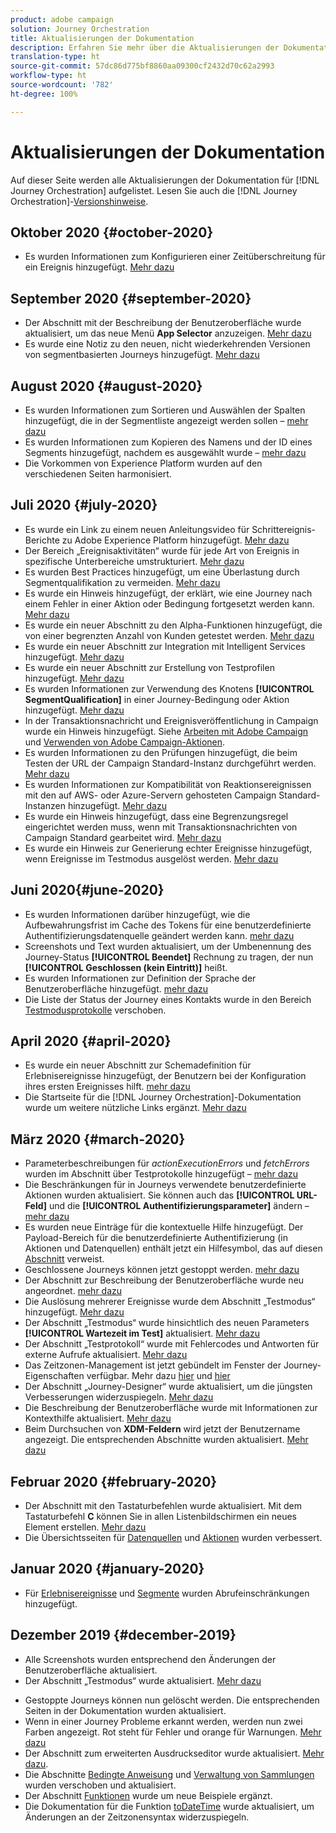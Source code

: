 ```yaml
---
product: adobe campaign
solution: Journey Orchestration
title: Aktualisierungen der Dokumentation
description: Erfahren Sie mehr über die Aktualisierungen der Dokumentation
translation-type: ht
source-git-commit: 57dc86d775bf8860aa09300cf2432d70c62a2993
workflow-type: ht
source-wordcount: '782'
ht-degree: 100%

---
```



# Aktualisierungen der Dokumentation

Auf dieser Seite werden alle Aktualisierungen der Dokumentation für [!DNL Journey Orchestration] aufgelistet.
Lesen Sie auch die [!DNL Journey Orchestration]-[Versionshinweise](../release-notes/release-notes.md).

## Oktober 2020 {#october-2020}

* Es wurden Informationen zum Konfigurieren einer Zeitüberschreitung für ein Ereignis hinzugefügt. [Mehr dazu](../building-journeys/event-activities.md#listening-to-events-during-a-specific-time)

## September 2020 {#september-2020}

* Der Abschnitt mit der Beschreibung der Benutzeroberfläche wurde aktualisiert, um das neue Menü **App Selector** anzuzeigen. [Mehr dazu](../about/user-interface.md)
* Es wurde eine Notiz zu den neuen, nicht wiederkehrenden Versionen von segmentbasierten Journeys hinzugefügt. [Mehr dazu](../alpha/alpha-segment-trigger.md)

## August 2020 {#august-2020}

* Es wurden Informationen zum Sortieren und Auswählen der Spalten hinzugefügt, die in der Segmentliste angezeigt werden sollen – [mehr dazu](../building-journeys/segment-qualification-events.md)
* Es wurden Informationen zum Kopieren des Namens und der ID eines Segments hinzugefügt, nachdem es ausgewählt wurde – [mehr dazu](../building-journeys/segment-qualification-events.md)
* Die Vorkommen von Experience Platform wurden auf den verschiedenen Seiten harmonisiert.

## Juli 2020 {#july-2020}

* Es wurde ein Link zu einem neuen Anleitungsvideo für Schrittereignis-Berichte zu Adobe Experience Platform hinzugefügt. [Mehr dazu](../building-journeys/sharing-overview.md)
* Der Bereich „Ereignisaktivitäten“ wurde für jede Art von Ereignis in spezifische Unterbereiche umstrukturiert. [Mehr dazu](../building-journeys/event-activities.md)
* Es wurden Best Practices hinzugefügt, um eine Überlastung durch Segmentqualifikation zu vermeiden. [Mehr dazu](../building-journeys/segment-qualification-events.md#speed-segment-qualification)
* Es wurde ein Hinweis hinzugefügt, der erklärt, wie eine Journey nach einem Fehler in einer Aktion oder Bedingung fortgesetzt werden kann. [Mehr dazu](../about/troubleshooting.md#section_h3q_kqk_fhb)
* Es wurde ein neuer Abschnitt zu den Alpha-Funktionen hinzugefügt, die von einer begrenzten Anzahl von Kunden getestet werden. [Mehr dazu](../alpha/alpha-overview.md)
* Es wurde ein neuer Abschnitt zur Integration mit Intelligent Services hinzugefügt. [Mehr dazu](../ai-services/ai-services-overview.md)
* Es wurde ein neuer Abschnitt zur Erstellung von Testprofilen hinzugefügt. [Mehr dazu](../building-journeys/testing-the-journey.md#create-test-profile)
* Es wurden Informationen zur Verwendung des Knotens **[!UICONTROL SegmentQualification]** in einer Journey-Bedingung oder Aktion hinzugefügt. [Mehr dazu](../building-journeys/segment-qualification-events.md)
* In der Transaktionsnachricht und Ereignisveröffentlichung in Campaign wurde ein Hinweis hinzugefügt. Siehe [Arbeiten mit Adobe Campaign](../action/working-with-adobe-campaign.md) und [Verwenden von Adobe Campaign-Aktionen](../building-journeys/using-adobe-campaign-actions.md).
* Es wurden Informationen zu den Prüfungen hinzugefügt, die beim Testen der URL der Campaign Standard-Instanz durchgeführt werden. [Mehr dazu](../action/working-with-adobe-campaign.md)
* Es wurden Informationen zur Kompatibilität von Reaktionsereignissen mit den auf AWS- oder Azure-Servern gehosteten Campaign Standard-Instanzen hinzugefügt. [Mehr dazu](../building-journeys/reaction-events.md)
* Es wurde ein Hinweis hinzugefügt, dass eine Begrenzungsregel eingerichtet werden muss, wenn mit Transaktionsnachrichten von Campaign Standard gearbeitet wird. [Mehr dazu](../action/working-with-adobe-campaign.md)
* Es wurde ein Hinweis zur Generierung echter Ereignisse hinzugefügt, wenn Ereignisse im Testmodus ausgelöst werden. [Mehr dazu](../building-journeys/testing-the-journey.md#firing_events)

## Juni 2020{#june-2020}

* Es wurden Informationen darüber hinzugefügt, wie die Aufbewahrungsfrist im Cache des Tokens für eine benutzerdefinierte Authentifizierungsdatenquelle geändert werden kann. [mehr dazu](../datasource/external-data-sources.md#section_wjp_nl5_nhb)
* Screenshots und Text wurden aktualisiert, um der Umbenennung des Journey-Status **[!UICONTROL Beendet]** Rechnung zu tragen, der nun **[!UICONTROL Geschlossen (kein Eintritt)]** heißt.
* Es wurden Informationen zur Definition der Sprache der Benutzeroberfläche hinzugefügt. [mehr dazu](../about/user-interface.md)
* Die Liste der Status der Journey eines Kontakts wurde in den Bereich [Testmodusprotokolle](../building-journeys/testing-the-journey.md#viewing_logs) verschoben.

## April 2020 {#april-2020}

* Es wurde ein neuer Abschnitt zur Schemadefinition für Erlebnisereignisse hinzugefügt, der Benutzern bei der Konfiguration ihres ersten Ereignisses hilft. [mehr dazu](../event/experience-event-schema.md)
* Die Startseite für die [!DNL Journey Orchestration]-Dokumentation wurde um weitere nützliche Links ergänzt. [Mehr dazu](../../journey-orchestration-home.md)

## März 2020 {#march-2020}

* Parameterbeschreibungen für _actionExecutionErrors_ und _fetchErrors_ wurden im Abschnitt über Testprotokolle hinzugefügt – [mehr dazu](../building-journeys/testing-the-journey.md#viewing_logs)
* Die Beschränkungen für in Journeys verwendete benutzerdefinierte Aktionen wurden aktualisiert. Sie können auch das **[!UICONTROL URL-Feld]** und die **[!UICONTROL Authentifizierungsparameter]** ändern – [mehr dazu](../action/about-custom-action-configuration.md)
* Es wurden neue Einträge für die kontextuelle Hilfe hinzugefügt. Der Payload-Bereich für die benutzerdefinierte Authentifizierung (in Aktionen und Datenquellen) enthält jetzt ein Hilfesymbol, das auf diesen [Abschnitt](../datasource/external-data-sources.md#section_wjp_nl5_nhb) verweist.
* Geschlossene Journeys können jetzt gestoppt werden. [mehr dazu](../building-journeys/using-the-journey-designer.md)
* Der Abschnitt zur Beschreibung der Benutzeroberfläche wurde neu angeordnet. [mehr dazu](../about/user-interface.md)
* Die Auslösung mehrerer Ereignisse wurde dem Abschnitt „Testmodus“ hinzugefügt. [Mehr dazu](../building-journeys/testing-the-journey.md#firing_events)
* Der Abschnitt „Testmodus“ wurde hinsichtlich des neuen Parameters **[!UICONTROL Wartezeit im Test]** aktualisiert. [Mehr dazu](../building-journeys/testing-the-journey.md)
* Der Abschnitt „Testprotokoll“ wurde mit Fehlercodes und Antworten für externe Aufrufe aktualisiert. [Mehr dazu](../building-journeys/testing-the-journey.md#viewing_logs)
* Das Zeitzonen-Management ist jetzt gebündelt im Fenster der Journey-Eigenschaften verfügbar. Mehr dazu [hier](../building-journeys/changing-properties.md#timezone) und [hier](../building-journeys/timezone-management.md)
* Der Abschnitt „Journey-Designer“ wurde aktualisiert, um die jüngsten Verbesserungen widerzuspiegeln. [Mehr dazu](../building-journeys/using-the-journey-designer.md)
* Die Beschreibung der Benutzeroberfläche wurde mit Informationen zur Kontexthilfe aktualisiert. [Mehr dazu](../about/user-interface.md#section_ksq_zr1_ffb)
* Beim Durchsuchen von **XDM-Feldern** wird jetzt der Benutzername angezeigt. Die entsprechenden Abschnitte wurden aktualisiert. [Mehr dazu](../about/user-interface.md#friendly-names-display)

## Februar 2020 {#february-2020}

* Der Abschnitt mit den Tastaturbefehlen wurde aktualisiert. Mit dem Tastaturbefehl **C** können Sie in allen Listenbildschirmen ein neues Element erstellen. [Mehr dazu](../about/user-interface.md#section_ksq_zr1_ffb)
* Die Übersichtsseiten für [Datenquellen](../datasource/about-data-sources.md) und [Aktionen](../action/action.md) wurden verbessert.

## Januar 2020 {#january-2020}

* Für [Erlebnisereignisse](../datasource/adobe-experience-platform-data-source.md) und [Segmente](../functions/functioninsegment.md) wurden Abrufeinschränkungen hinzugefügt.

<!--* The [getBestSendTime documentation](../functions/functiongetbestsendtime.md) has been updated.-->

## Dezember 2019 {#december-2019}

* Alle Screenshots wurden entsprechend den Änderungen der Benutzeroberfläche aktualisiert.
* Der Abschnitt „Testmodus“ wurde aktualisiert. [Mehr dazu](../building-journeys/testing-the-journey.md)
<!--* A warning has been added in the [email send time optimization](../building-journeys/wait-activity.md) and [predictive fatigue scores](../ai-services/leveraging-fatigue-scores.md) sections. These capabilities are only available to customers who use the [Adobe Experience Platform Data Connector](https://docs.adobe.com/content/help/en/campaign-standard/using/developing/mapping-campaign-and-aep-data/aep-about-data-connector.html).-->
* Gestoppte Journeys können nun gelöscht werden. Die entsprechenden Seiten in der Dokumentation wurden aktualisiert.
* Wenn in einer Journey Probleme erkannt werden, werden nun zwei Farben angezeigt. Rot steht für Fehler und orange für Warnungen. [Mehr dazu](../about/troubleshooting.md)
* Der Abschnitt zum erweiterten Ausdruckseditor wurde aktualisiert. [Mehr dazu](../expression/expressionadvanced.md).
* Die Abschnitte [Bedingte Anweisung](../expression/conditional-instruction.md) und [Verwaltung von Sammlungen](../expression/collection-management-functions.md) wurden verschoben und aktualisiert.
* Der Abschnitt [Funktionen](../expression/functions.md) wurde um neue Beispiele ergänzt.
* Die Dokumentation für die Funktion [toDateTime](../functions/functiontodatetime.md) wurde aktualisiert, um Änderungen an der Zeitzonensyntax widerzuspiegeln.
